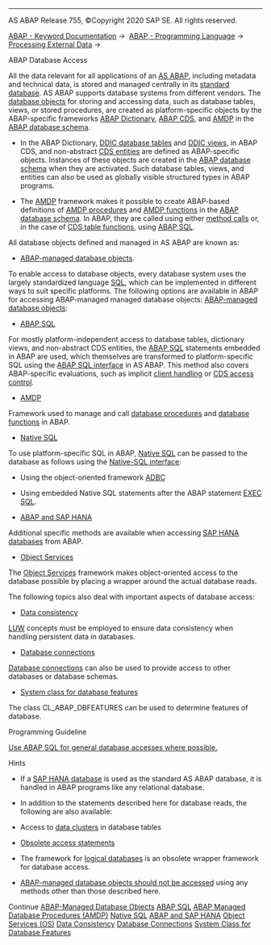   

* * *

AS ABAP Release 755, ©Copyright 2020 SAP SE. All rights reserved.

[ABAP - Keyword Documentation](javascript:call_link\('abenabap.htm'\)) →  [ABAP - Programming Language](javascript:call_link\('abenabap_reference.htm'\)) →  [Processing External Data](javascript:call_link\('abenabap_language_external_data.htm'\)) → 

ABAP Database Access

All the data relevant for all applications of an [AS ABAP](javascript:call_link\('abenas_abap_glosry.htm'\) "Glossary Entry"), including metadata and technical data, is stored and managed centrally in its [standard database](javascript:call_link\('abenstandard_db_glosry.htm'\) "Glossary Entry"). AS ABAP supports database systems from different vendors. The [database objects](javascript:call_link\('abendb_object_glosry.htm'\) "Glossary Entry") for storing and accessing data, such as database tables, views, or stored procedures, are created as platform-specific objects by the ABAP-specific frameworks [ABAP Dictionary](javascript:call_link\('abenabap_dictionary_glosry.htm'\) "Glossary Entry"), [ABAP CDS](javascript:call_link\('abenabap_cds_glosry.htm'\) "Glossary Entry"), and [AMDP](javascript:call_link\('abenamdp_glosry.htm'\) "Glossary Entry") in the [ABAP database schema](javascript:call_link\('abenabap_db_schema_glosry.htm'\) "Glossary Entry").

-   In the ABAP Dictionary, [DDIC database tables](javascript:call_link\('abenddic_database_tables.htm'\)) and [DDIC views](javascript:call_link\('abenddic_views.htm'\)), in ABAP CDS, and non-abstract [CDS entities](javascript:call_link\('abencds_entities.htm'\)) are defined as ABAP-specific objects. Instances of these objects are created in the [ABAP database schema](javascript:call_link\('abenabap_db_schema_glosry.htm'\) "Glossary Entry") when they are activated. Such database tables, views, and entities can also be used as globally visible structured types in ABAP programs.

-   The [AMDP](javascript:call_link\('abenamdp_glosry.htm'\) "Glossary Entry") framework makes it possible to create ABAP-based definitions of [AMDP procedures](javascript:call_link\('abenamdp_procedure_glosry.htm'\) "Glossary Entry") and [AMDP functions](javascript:call_link\('abenamdp_function_glosry.htm'\) "Glossary Entry") in the [ABAP database schema](javascript:call_link\('abenabap_db_schema_glosry.htm'\) "Glossary Entry"). In ABAP, they are called using either [method calls](javascript:call_link\('abenmethod_calls.htm'\)) or, in the case of [CDS table functions](javascript:call_link\('abencds_table_function_glosry.htm'\) "Glossary Entry"), using [ABAP SQL](javascript:call_link\('abenabap_sql_glosry.htm'\) "Glossary Entry").

All database objects defined and managed in AS ABAP are known as:

-   [ABAP-managed database objects](javascript:call_link\('abenabap_managed_db_objects.htm'\)).

To enable access to database objects, every database system uses the largely standardized language [SQL](javascript:call_link\('abensql_glosry.htm'\) "Glossary Entry"), which can be implemented in different ways to suit specific platforms. The following options are available in ABAP for accessing ABAP-managed managed database objects: [ABAP-managed database objects](javascript:call_link\('abenabap_managed_db_object_glosry.htm'\) "Glossary Entry"):

-   [ABAP SQL](javascript:call_link\('abenopensql.htm'\))

For mostly platform-independent access to database tables, dictionary views, and non-abstract CDS entities, the [ABAP SQL](javascript:call_link\('abenabap_sql_glosry.htm'\) "Glossary Entry") statements embedded in ABAP are used, which themselves are transformed to platform-specific SQL using the [ABAP SQL interface](javascript:call_link\('abenopen_sql_interface_glosry.htm'\) "Glossary Entry") in AS ABAP. This method also covers ABAP-specific evaluations, such as implicit [client handling](javascript:call_link\('abenclient_handling_glosry.htm'\) "Glossary Entry") or [CDS access control](javascript:call_link\('abencds_access_control_glosry.htm'\) "Glossary Entry").

-   [AMDP](javascript:call_link\('abenamdp.htm'\))

Framework used to manage and call [database procedures](javascript:call_link\('abendatabase_procedure_glosry.htm'\) "Glossary Entry") and [database functions](javascript:call_link\('abendatabase_function_glosry.htm'\) "Glossary Entry") in ABAP.

-   [Native SQL](javascript:call_link\('abennative_sql.htm'\))

To use platform-specific SQL in ABAP, [Native SQL](javascript:call_link\('abennative_sql_glosry.htm'\) "Glossary Entry") can be passed to the database as follows using the [Native-SQL interface](javascript:call_link\('abennative_sql_interface_glosry.htm'\) "Glossary Entry"):

-   Using the object-oriented framework [ADBC](javascript:call_link\('abenadbc_glosry.htm'\) "Glossary Entry")

-   Using embedded Native SQL statements after the ABAP statement [EXEC SQL](javascript:call_link\('abapexec.htm'\)).

-   [ABAP and SAP HANA](javascript:call_link\('abenabap_hana.htm'\))

Additional specific methods are available when accessing [SAP HANA databases](javascript:call_link\('abenhana_database_glosry.htm'\) "Glossary Entry") from ABAP.

-   [Object Services](javascript:call_link\('abenabap_object_services.htm'\))

The [Object Services](javascript:call_link\('abenobject_services_glosry.htm'\) "Glossary Entry") framework makes object-oriented access to the database possible by placing a wrapper around the actual database reads.

The following topics also deal with important aspects of database access:

-   [Data consistency](javascript:call_link\('abentransaction.htm'\))

[LUW](javascript:call_link\('abenluw_glosry.htm'\) "Glossary Entry") concepts must be employed to ensure data consistency when handling persistent data in databases.

-   [Database connections](javascript:call_link\('abenopensql_multiconnect.htm'\))

[Database connections](javascript:call_link\('abendatabase_connection_glosry.htm'\) "Glossary Entry") can also be used to provide access to other databases or database schemas.

-   [System class for database features](javascript:call_link\('abencl_abap_dbfeatures.htm'\))

The class CL\_ABAP\_DBFEATURES can be used to determine features of database.

Programming Guideline

[Use ABAP SQL for general database accesses where possible.](javascript:call_link\('abendatabase_access_guidl.htm'\) "Guideline")

Hints

-   If a [SAP HANA database](javascript:call_link\('abenhana_database_glosry.htm'\) "Glossary Entry") is used as the standard AS ABAP database, it is handled in ABAP programs like any relational database.

-   In addition to the statements described here for database reads, the following are also available:

-   Access to [data clusters](javascript:call_link\('abendata_cluster.htm'\)) in database tables

-   [Obsolete access statements](javascript:call_link\('abendb_access_obsolete.htm'\))

-   The framework for [logical databases](javascript:call_link\('abenldb.htm'\)) is an obsolete wrapper framework for database access.

-   [ABAP-managed database objects should not be accessed](javascript:call_link\('abendatabase_access_recomm.htm'\)) using any methods other than those described here.

Continue
[ABAP-Managed Database Objects](javascript:call_link\('abenabap_managed_db_objects.htm'\))
[ABAP SQL](javascript:call_link\('abenopensql.htm'\))
[ABAP Managed Database Procedures (AMDP)](javascript:call_link\('abenamdp.htm'\))
[Native SQL](javascript:call_link\('abennative_sql.htm'\))
[ABAP and SAP HANA](javascript:call_link\('abenabap_hana.htm'\))
[Object Services (OS)](javascript:call_link\('abenabap_object_services.htm'\))
[Data Consistency](javascript:call_link\('abentransaction.htm'\))
[Database Connections](javascript:call_link\('abenopensql_multiconnect.htm'\))
[System Class for Database Features](javascript:call_link\('abencl_abap_dbfeatures.htm'\))